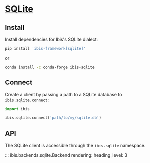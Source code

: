 # [SQLite](https://www.sqlite.org/)

## Install

Install dependencies for Ibis's SQLite dialect:

```sh
pip install 'ibis-framework[sqlite]'
```

or

```sh
conda install -c conda-forge ibis-sqlite
```

## Connect

Create a client by passing a path to a SQLite database to `ibis.sqlite.connect`:

```python
import ibis

ibis.sqlite.connect('path/to/my/sqlite.db')
```

## API

The SQLite client is accessible through the `ibis.sqlite` namespace.

<!-- prettier-ignore-start -->
::: ibis.backends.sqlite.Backend
    rendering:
      heading_level: 3

<!-- prettier-ignore-end -->
